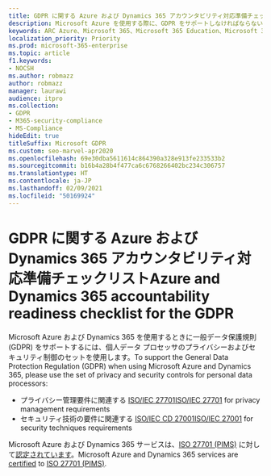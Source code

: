```yaml
---
title: GDPR に関する Azure および Dynamics 365 アカウンタビリティ対応準備チェックリスト
description: Microsoft Azure を使用する際に、GDPR をサポートしなければならない可能性のある情報にアクセスする便利な方法を提供します。
keywords: ARC Azure、Microsoft 365、Microsoft 365 Education、Microsoft 365 ドキュメント、GDPR
localization_priority: Priority
ms.prod: microsoft-365-enterprise
ms.topic: article
f1.keywords:
- NOCSH
ms.author: robmazz
author: robmazz
manager: laurawi
audience: itpro
ms.collection:
- GDPR
- M365-security-compliance
- MS-Compliance
hideEdit: true
titleSuffix: Microsoft GDPR
ms.custom: seo-marvel-apr2020
ms.openlocfilehash: 69e30dba5611614c864390a328e913fe233533b2
ms.sourcegitcommit: b16b4a28b4f477ca6c6768266402bc234c306757
ms.translationtype: HT
ms.contentlocale: ja-JP
ms.lasthandoff: 02/09/2021
ms.locfileid: "50169924"
---
```

# <a name="azure-and-dynamics-365-accountability-readiness-checklist-for-the-gdpr"></a><span data-ttu-id="ab84f-104">GDPR に関する Azure および Dynamics 365 アカウンタビリティ対応準備チェックリスト</span><span class="sxs-lookup"><span data-stu-id="ab84f-104">Azure and Dynamics 365 accountability readiness checklist for the GDPR</span></span>

<span data-ttu-id="ab84f-105">Microsoft Azure および Dynamics 365 を使用するときに一般データ保護規則 (GDPR) をサポートするには、個人データ プロセッサのプライバシーおよびセキュリティ制御のセットを使用します。</span><span class="sxs-lookup"><span data-stu-id="ab84f-105">To support the General Data Protection Regulation (GDPR) when using Microsoft Azure and Dynamics 365, please use the set of privacy and security controls for personal data processors:</span></span>

- <span data-ttu-id="ab84f-106">プライバシー管理要件に関連する [ISO/IEC 27701](https://shop.bsigroup.com/ProductDetail?pid=000000000030351736)</span><span class="sxs-lookup"><span data-stu-id="ab84f-106">[ISO/IEC 27701](https://shop.bsigroup.com/ProductDetail?pid=000000000030351736) for privacy management requirements</span></span>
- <span data-ttu-id="ab84f-107">セキュリティ技術の要件に関連する [ISO/IEC CD 27001](https://shop.bsigroup.com/ProductDetail?pid=000000000030347472)</span><span class="sxs-lookup"><span data-stu-id="ab84f-107">[ISO/IEC 27001](https://shop.bsigroup.com/ProductDetail?pid=000000000030347472) for security techniques requirements</span></span>

<span data-ttu-id="ab84f-108">Microsoft Azure および Dynamics 365 サービスは、[ISO 27701 (PIMS)](offering-iso-27701.md) に対して[認定されています](https://servicetrust.microsoft.com/ViewPage/MSComplianceGuideV3?command=Download&downloadType=Document&downloadId=00af6c3e-7f3e-4e0d-8b0e-79f45ef2cef1&tab=7027ead0-3d6b-11e9-b9e1-290b1eb4cdeb&docTab=7027ead0-3d6b-11e9-b9e1-290b1eb4cdeb_ISO_Reports)。</span><span class="sxs-lookup"><span data-stu-id="ab84f-108">Microsoft Azure and Dynamics 365 services are [certified](https://servicetrust.microsoft.com/ViewPage/MSComplianceGuideV3?command=Download&downloadType=Document&downloadId=00af6c3e-7f3e-4e0d-8b0e-79f45ef2cef1&tab=7027ead0-3d6b-11e9-b9e1-290b1eb4cdeb&docTab=7027ead0-3d6b-11e9-b9e1-290b1eb4cdeb_ISO_Reports) to [ISO 27701 (PIMS)](offering-iso-27701.md).</span></span>
